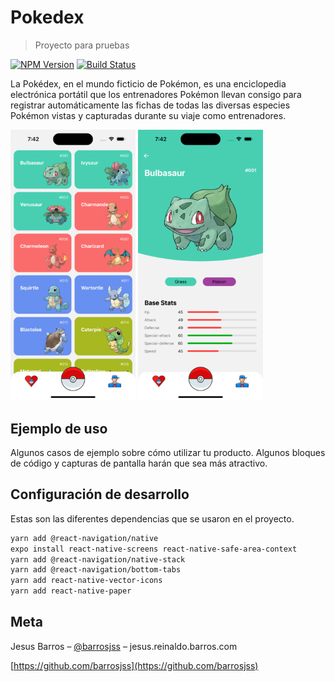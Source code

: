 # Pokedex
> Proyecto para pruebas

[![NPM Version][npm-image]][npm-url]
[![Build Status][travis-image]][travis-url]

La Pokédex, en el mundo ficticio de Pokémon, es una enciclopedia electrónica portátil que los entrenadores Pokémon llevan consigo para registrar automáticamente las fichas de todas las diversas especies Pokémon vistas y capturadas durante su viaje como entrenadores.

<img width="200" alt="Frame 10" src="https://github.com/barrosjss/Pokedex/blob/main/resources/ss0.png?raw=true"> <img width="200" alt="Frame 10" src="https://github.com/barrosjss/Pokedex/blob/main/resources/ss1.png?raw=true">


## Ejemplo de uso

Algunos casos de ejemplo sobre cómo utilizar tu producto. Algunos bloques de código y capturas de pantalla harán que sea más atractivo.

## Configuración de desarrollo

Estas son las diferentes dependencias que se usaron en el proyecto.

```sh
yarn add @react-navigation/native
expo install react-native-screens react-native-safe-area-context
yarn add @react-navigation/native-stack
yarn add @react-navigation/bottom-tabs
yarn add react-native-vector-icons
yarn add react-native-paper
```

## Meta

Jesus Barros – [@barrosjss](https://www.instagram.com/barrosjss/) – jesus.reinaldo.barros.com

[https://github.com/barrosjss](https://github.com/barrosjss)

[npm-image]: https://img.shields.io/npm/v/datadog-metrics.svg?style=flat-square
[npm-url]: https://npmjs.org/package/datadog-metrics
[npm-downloads]: https://img.shields.io/npm/dm/datadog-metrics.svg?style=flat-square
[travis-image]: https://img.shields.io/travis/dbader/node-datadog-metrics/master.svg?style=flat-square
[travis-url]: https://travis-ci.org/dbader/node-datadog-metrics
